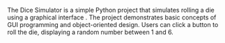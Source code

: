 The Dice Simulator is a simple Python project that simulates rolling a die using a graphical interface . The project demonstrates basic concepts of GUI programming and object-oriented design. Users can click a button to roll the die, displaying a random number between 1 and 6.

